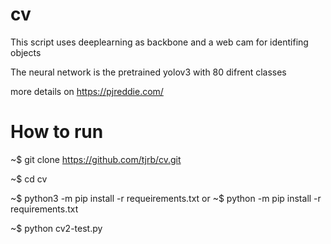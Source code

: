# cv

This script uses deeplearning as backbone and a web cam
for identifing objects

The neural network is the pretrained yolov3 with 80 difrent classes

more details on https://pjreddie.com/

# How to run

~$ git clone https://github.com/tjrb/cv.git

~$ cd cv

~$ python3 -m pip install -r requeirements.txt
or
~$ python -m pip install -r requirements.txt

~$ python cv2-test.py
